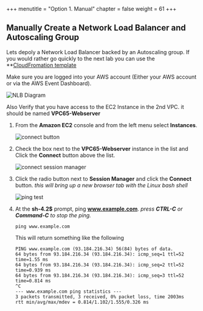 +++
menutitle = "Option 1. Manual"
chapter = false
weight = 61
+++

## Manually Create a Network Load Balancer and Autoscaling Group

Lets depoly a Network Load Balancer backed by an Autoscaling group. If you would rather go quickly to the next lab you can use the **[CloudFromation template](../60-Automated/index.html)

Make sure you are logged into your AWS account (Either your AWS account or via the AWS Event Dashboard).

![NLB Diagram](/images/nlb-diagram.png)

Also Verify that you have access to the EC2 Instance in the 2nd VPC. it should be named **VPC65-Webserver**

1. From the **Amazon EC2** console and from the left menu select **Instances**.

   ![connect button](/images/testec2-list.png)

1. Check the box next to the **VPC65-Webserver** instance in the list and Click the **Connect** button above the list.

   ![connect session manager](/images/testec2-connect.png)

1. Click the radio button next to **Session Manager** and click the **Connect** button. _this will bring up a new browser tab with the Linux bash shell_

   ![ping test](/images/testec2-ping.png)

1. At the **sh-4.2\$** prompt, ping **www.example.com**. _press **CTRL-C** or **Command-C** to stop the ping._
   ```
   ping www.example.com
   ```
   This will return something like the following
   ```
   PING www.example.com (93.184.216.34) 56(84) bytes of data.
   64 bytes from 93.184.216.34 (93.184.216.34): icmp_seq=1 ttl=52 time=1.55 ms
   64 bytes from 93.184.216.34 (93.184.216.34): icmp_seq=2 ttl=52 time=0.939 ms
   64 bytes from 93.184.216.34 (93.184.216.34): icmp_seq=3 ttl=52 time=0.814 ms
   ^C
   --- www.example.com ping statistics ---
   3 packets transmitted, 3 received, 0% packet loss, time 2003ms
   rtt min/avg/max/mdev = 0.814/1.102/1.555/0.326 ms
   ```
